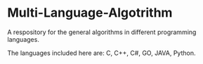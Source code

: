 # Multi-Language-Algotrithm
A respository for the general algorithms in different programming languages.

The languages included here are: C, C++, C#, GO, JAVA, Python. 